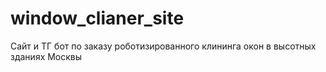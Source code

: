 # window_clianer_site
Сайт и ТГ бот по заказу роботизированного клининга окон в высотных зданиях Москвы

